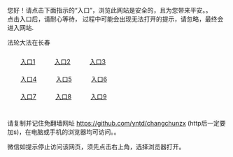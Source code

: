 您好！请点击下面指示的“入口”，浏览此网站是安全的，且为您带来平安。。 <br/>
点击入口后，请耐心等待， 过程中可能会出现无法打开的提示，请忽略，最终会进入网站. </br>

法轮大法在长春<br/>
<div style="padding:10px"><a style="margin:20px" target="_blank" href="https://dkzz3d10dwkr5.cloudfront.net/2Qpsp?xkdxxqkr" id="ccLink1" rel="nofollow">入口1</a> <a target="_blank" style="margin:20px" href="https://d2bgx9189xihxw.cloudfront.net/2Qpsp?abhjd" id="ccLink2" rel="nofollow">入口2</a> <a style="margin:20px" target="_blank" href="https://d1gj7911ofy7v4.cloudfront.net/2Qpsp?rhurjhm" id="ccLink3" rel="nofollow">入口3</a></div>

<div style="padding:10px" ><a style="margin:20px" target="_blank" href="https://dkzz3d10dwkr5.cloudfront.net/2Qpsp?xkdxxqkr" id="ccLink4" rel="nofollow">入口4</a> <a style="margin:20px" href="https://d2bgx9189xihxw.cloudfront.net/2Qpsp?abhjd" target="_blank" id="ccLink5" rel="nofollow">入口5</a> <a style="margin:20px" href="https://d1gj7911ofy7v4.cloudfront.net/2Qpsp?rhurjhm" target="_blank" id="ccLink6" rel="nofollow">入口6</a></div>

<div style="padding:10px"><a style="margin:20px" target="_blank" href="https://dkzz3d10dwkr5.cloudfront.net/2Qpsp?xkdxxqkr" id="ccLink7" rel="nofollow">入口7</a> <a style="margin:20px" href="https://d2bgx9189xihxw.cloudfront.net/2Qpsp?abhjd" target="_blank" id="ccLink8" rel="nofollow">入口8</a> <a style="margin:20px" target="_blank" href="https://d1gj7911ofy7v4.cloudfront.net/2Qpsp?rhurjhm" id="ccLink9" rel="nofollow">入口9</a></div>

<br/>



请复制并记住免翻墙网址 https://github.com/yntd/changchunzx (http后一定要加s)，在电脑或手机的浏览器均可访问。。<br/>

微信如提示停止访问该网页，须先点击右上角，选择浏览器打开。
